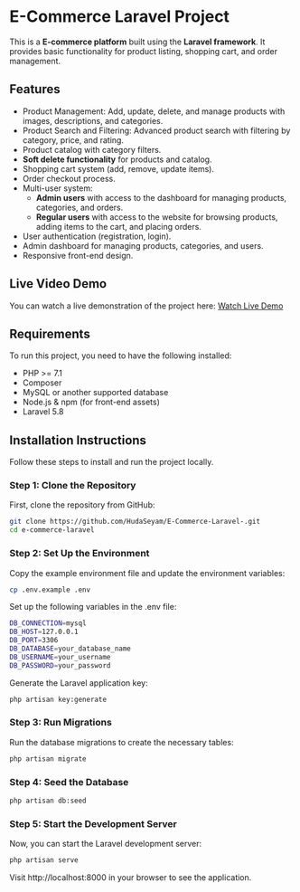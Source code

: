 # E-Commerce Laravel Project

This is a **E-commerce platform** built using the **Laravel framework**. It provides basic functionality for product listing, shopping cart, and order management.

## Features

- Product Management: Add, update, delete, and manage products with images, descriptions, and categories.
- Product Search and Filtering: Advanced product search with filtering by category, price, and rating.
- Product catalog with category filters.
- **Soft delete functionality** for products and catalog.
- Shopping cart system (add, remove, update items).
- Order checkout process.
- Multi-user system:
  - **Admin users** with access to the dashboard for managing products, categories, and orders.
  - **Regular users** with access to the website for browsing products, adding items to the cart, and placing orders.
- User authentication (registration, login).
- Admin dashboard for managing products, categories, and users.
- Responsive front-end design.
  
## Live Video Demo
You can watch a live demonstration of the project here: [Watch Live Demo](https://drive.google.com/file/d/1GHGn4kOWJ-8Ie08UIms1nSDcKWYJXMap/view?usp=sharing)

## Requirements

To run this project, you need to have the following installed:

- PHP >= 7.1
- Composer
- MySQL or another supported database
- Node.js & npm (for front-end assets)
- Laravel 5.8

## Installation Instructions

Follow these steps to install and run the project locally.

### Step 1: Clone the Repository
First, clone the repository from GitHub:
```bash
git clone https://github.com/HudaSeyam/E-Commerce-Laravel-.git
cd e-commerce-laravel
```

### Step 2: Set Up the Environment
Copy the example environment file and update the environment variables:
```bash
cp .env.example .env
```
Set up the following variables in the .env file:
```bash
DB_CONNECTION=mysql
DB_HOST=127.0.0.1
DB_PORT=3306
DB_DATABASE=your_database_name
DB_USERNAME=your_username
DB_PASSWORD=your_password
```
Generate the Laravel application key:
```bash
php artisan key:generate
```

### Step 3: Run Migrations
Run the database migrations to create the necessary tables:
```bash
php artisan migrate
```

### Step 4: Seed the Database
```bash
php artisan db:seed
```
### Step 5: Start the Development Server

Now, you can start the Laravel development server:
```bash
php artisan serve
```
Visit http://localhost:8000 in your browser to see the application.
